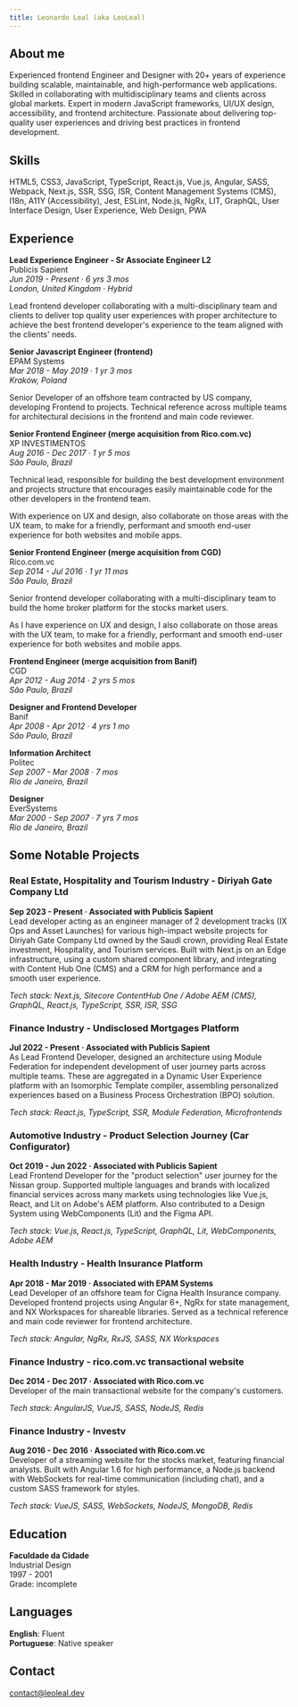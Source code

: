 ```yaml
---
title: Leonardo Leal (aka LeoLeal)
---
```


## About me
Experienced frontend Engineer and Designer with 20+ years of experience building scalable, maintainable, and high-performance web applications. Skilled in collaborating with multidisciplinary teams and clients across global markets. Expert in modern JavaScript frameworks, UI/UX design, accessibility, and frontend architecture. Passionate about delivering top-quality user experiences and driving best practices in frontend development.

## Skills
HTML5, CSS3, JavaScript, TypeScript, React.js, Vue.js, Angular, SASS, Webpack, Next.js, SSR, SSG, ISR, Content Management Systems (CMS), I18n, A11Y (Accessibility), Jest, ESLint, Node.js, NgRx, LIT, GraphQL, User Interface Design, User Experience, Web Design, PWA

## Experience

**Lead Experience Engineer - Sr Associate Engineer L2**  
Publicis Sapient  
*Jun 2019 - Present · 6 yrs 3 mos*  
*London, United Kingdom · Hybrid*  
  
Lead frontend developer collaborating with a multi-disciplinary team and clients to deliver top quality user experiences with proper architecture to achieve the best frontend developer's experience to the team aligned with the clients' needs.

**Senior Javascript Engineer (frontend)**  
EPAM Systems  
*Mar 2018 - May 2019 · 1 yr 3 mos*  
*Kraków, Poland*  
  
Senior Developer of an offshore team contracted by US company, developing Frontend to projects. Technical reference across multiple teams for architectural decisions in the frontend and main code reviewer.

**Senior Frontend Engineer (merge acquisition from Rico.com.vc)**  
XP INVESTIMENTOS  
*Aug 2016 - Dec 2017 · 1 yr 5 mos*  
*São Paulo, Brazil*  
  
Technical lead, responsible for building the best development environment and projects structure that encourages easily maintainable code for the other developers in the frontend team.

With experience on UX and design, also collaborate on those areas with the UX team, to make for a friendly, performant and smooth end-user experience for both websites and mobile apps.

**Senior Frontend Engineer (merge acquisition from CGD)**  
Rico.com.vc  
*Sep 2014 - Jul 2016 · 1 yr 11 mos*  
*São Paulo, Brazil*  
  
Senior frontend developer collaborating with a multi-disciplinary team to build the home broker platform for the stocks market users.

As I have experience on UX and design, I also collaborate on those areas with the UX team, to make for a friendly, performant and smooth end-user experience for both websites and mobile apps.

**Frontend Engineer (merge acquisition from Banif)**  
CGD  
*Apr 2012 - Aug 2014 · 2 yrs 5 mos*  
*São Paulo, Brazil*

**Designer and Frontend Developer**  
Banif  
*Apr 2008 - Apr 2012 · 4 yrs 1 mo*  
*São Paulo, Brazil*

**Information Architect**  
Politec  
*Sep 2007 - Mar 2008 · 7 mos*  
*Rio de Janeiro, Brazil*

**Designer**  
EverSystems  
*Mar 2000 - Sep 2007 · 7 yrs 7 mos*  
*Rio de Janeiro, Brazil*

## Some Notable Projects

### Real Estate, Hospitality and Tourism Industry - Diriyah Gate Company Ltd
**Sep 2023 - Present · Associated with Publicis Sapient**  
Lead developer acting as an engineer manager of 2 development tracks (IX Ops and Asset Launches) for various high-impact website projects for Diriyah Gate Company Ltd owned by the Saudi crown, providing Real Estate investment, Hospitality, and Tourism services. Built with Next.js on an Edge infrastructure, using a custom shared component library, and integrating with Content Hub One (CMS) and a CRM for high performance and a smooth user experience.  
  
*Tech stack: Next.js, Sitecore ContentHub One / Adobe AEM (CMS), GraphQL, React.js, TypeScript, SSR, ISR, SSG*

### Finance Industry - Undisclosed Mortgages Platform
**Jul 2022 - Present · Associated with Publicis Sapient**  
As Lead Frontend Developer, designed an architecture using Module Federation for independent development of user journey parts across multiple teams. These are aggregated in a Dynamic User Experience platform with an Isomorphic Template compiler, assembling personalized experiences based on a Business Process Orchestration (BPO) solution.  
  
*Tech stack: React.js, TypeScript, SSR, Module Federation, Microfrontends*

### Automotive Industry - Product Selection Journey (Car Configurator)
**Oct 2019 - Jun 2022 · Associated with Publicis Sapient**  
Lead Frontend Developer for the "product selection" user journey for the Nissan group. Supported multiple languages and brands with localized financial services across many markets using technologies like Vue.js, React, and Lit on Adobe's AEM platform. Also contributed to a Design System using WebComponents (Lit) and the Figma API.  
  
*Tech stack: Vue.js, React.js, TypeScript, GraphQL, Lit, WebComponents, Adobe AEM*

### Health Industry - Health Insurance Platform
**Apr 2018 - Mar 2019 · Associated with EPAM Systems**  
Lead Developer of an offshore team for Cigna Health Insurance company. Developed frontend projects using Angular 6+, NgRx for state management, and NX Workspaces for shareable libraries. Served as a technical reference and main code reviewer for frontend architecture.  
  
*Tech stack: Angular, NgRx, RxJS, SASS, NX Workspaces*

### Finance Industry - rico.com.vc transactional website
**Dec 2014 - Dec 2017 · Associated with Rico.com.vc**  
Developer of the main transactional website for the company's customers.  
  
*Tech stack: AngularJS, VueJS, SASS, NodeJS, Redis*

### Finance Industry - Investv
**Aug 2016 - Dec 2016 · Associated with Rico.com.vc**  
Developer of a streaming website for the stocks market, featuring financial analysts. Built with Angular 1.6 for high performance, a Node.js backend with WebSockets for real-time communication (including chat), and a custom SASS framework for styles.  
  
*Tech stack: VueJS, SASS, WebSockets, NodeJS, MongoDB, Redis*

## Education

**Faculdade da Cidade**  
Industrial Design  
1997 - 2001  
Grade: incomplete

## Languages

**English**: Fluent  
**Portuguese**: Native speaker

## Contact
[contact@leoleal.dev](mailto:contact@leoleal.dev)